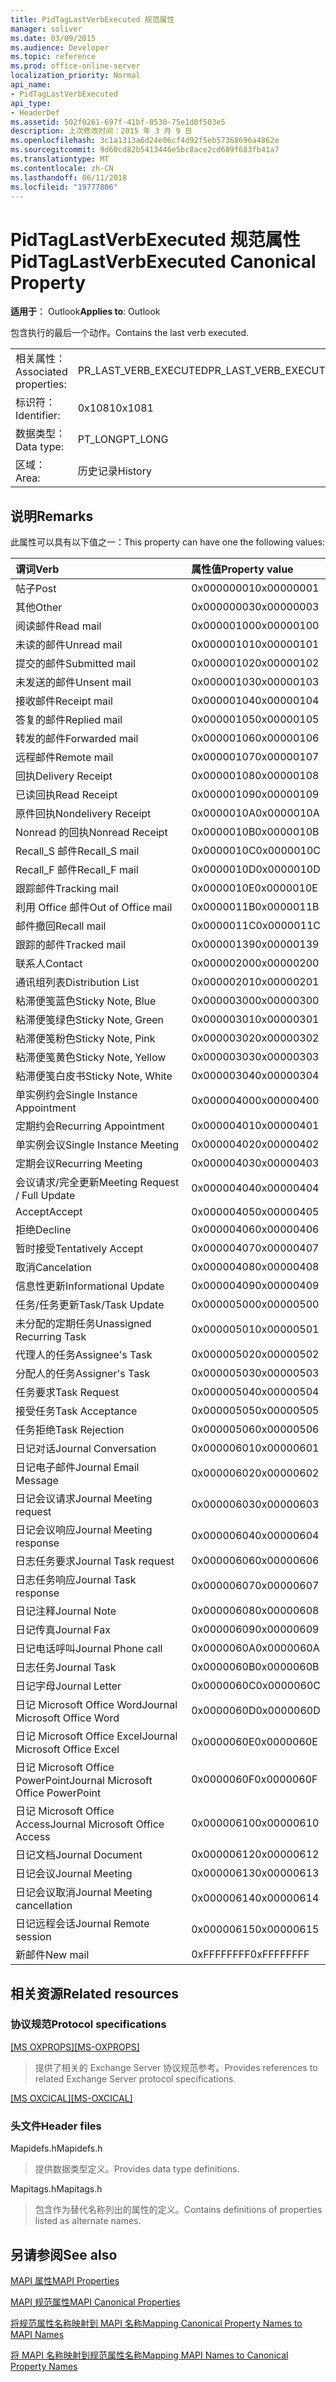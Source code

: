```yaml
---
title: PidTagLastVerbExecuted 规范属性
manager: soliver
ms.date: 03/09/2015
ms.audience: Developer
ms.topic: reference
ms.prod: office-online-server
localization_priority: Normal
api_name:
- PidTagLastVerbExecuted
api_type:
- HeaderDef
ms.assetid: 502f0261-697f-41bf-8530-75e1d0f503e5
description: 上次修改时间：2015 年 3 月 9 日
ms.openlocfilehash: 3c1a1313a6d24e06cf4d92f5eb57368696a4862e
ms.sourcegitcommit: 9d60cd82b5413446e5bc8ace2cd689f683fb41a7
ms.translationtype: MT
ms.contentlocale: zh-CN
ms.lasthandoff: 06/11/2018
ms.locfileid: "19777806"
---
```

# <a name="pidtaglastverbexecuted-canonical-property"></a><span data-ttu-id="9537d-103">PidTagLastVerbExecuted 规范属性</span><span class="sxs-lookup"><span data-stu-id="9537d-103">PidTagLastVerbExecuted Canonical Property</span></span>

  
  
<span data-ttu-id="9537d-104">**适用于**： Outlook</span><span class="sxs-lookup"><span data-stu-id="9537d-104">**Applies to**: Outlook</span></span> 
  
<span data-ttu-id="9537d-105">包含执行的最后一个动作。</span><span class="sxs-lookup"><span data-stu-id="9537d-105">Contains the last verb executed.</span></span>
  
|||
|:-----|:-----|
|<span data-ttu-id="9537d-106">相关属性：</span><span class="sxs-lookup"><span data-stu-id="9537d-106">Associated properties:</span></span>  <br/> |<span data-ttu-id="9537d-107">PR_LAST_VERB_EXECUTED</span><span class="sxs-lookup"><span data-stu-id="9537d-107">PR_LAST_VERB_EXECUTED</span></span>  <br/> |
|<span data-ttu-id="9537d-108">标识符：</span><span class="sxs-lookup"><span data-stu-id="9537d-108">Identifier:</span></span>  <br/> |<span data-ttu-id="9537d-109">0x1081</span><span class="sxs-lookup"><span data-stu-id="9537d-109">0x1081</span></span>  <br/> |
|<span data-ttu-id="9537d-110">数据类型：</span><span class="sxs-lookup"><span data-stu-id="9537d-110">Data type:</span></span>  <br/> |<span data-ttu-id="9537d-111">PT_LONG</span><span class="sxs-lookup"><span data-stu-id="9537d-111">PT_LONG</span></span>  <br/> |
|<span data-ttu-id="9537d-112">区域：</span><span class="sxs-lookup"><span data-stu-id="9537d-112">Area:</span></span>  <br/> |<span data-ttu-id="9537d-113">历史记录</span><span class="sxs-lookup"><span data-stu-id="9537d-113">History</span></span>  <br/> |
   
## <a name="remarks"></a><span data-ttu-id="9537d-114">说明</span><span class="sxs-lookup"><span data-stu-id="9537d-114">Remarks</span></span>

<span data-ttu-id="9537d-115">此属性可以具有以下值之一：</span><span class="sxs-lookup"><span data-stu-id="9537d-115">This property can have one the following values:</span></span>
  
|<span data-ttu-id="9537d-116">**谓词**</span><span class="sxs-lookup"><span data-stu-id="9537d-116">**Verb**</span></span>|<span data-ttu-id="9537d-117">**属性值**</span><span class="sxs-lookup"><span data-stu-id="9537d-117">**Property value**</span></span>|
|:-----|:-----|
|<span data-ttu-id="9537d-118">帖子</span><span class="sxs-lookup"><span data-stu-id="9537d-118">Post</span></span>  <br/> |<span data-ttu-id="9537d-119">0x00000001</span><span class="sxs-lookup"><span data-stu-id="9537d-119">0x00000001</span></span>  <br/> |
|<span data-ttu-id="9537d-120">其他</span><span class="sxs-lookup"><span data-stu-id="9537d-120">Other</span></span>  <br/> |<span data-ttu-id="9537d-121">0x00000003</span><span class="sxs-lookup"><span data-stu-id="9537d-121">0x00000003</span></span>  <br/> |
|<span data-ttu-id="9537d-122">阅读邮件</span><span class="sxs-lookup"><span data-stu-id="9537d-122">Read mail</span></span>  <br/> |<span data-ttu-id="9537d-123">0x00000100</span><span class="sxs-lookup"><span data-stu-id="9537d-123">0x00000100</span></span>  <br/> |
|<span data-ttu-id="9537d-124">未读的邮件</span><span class="sxs-lookup"><span data-stu-id="9537d-124">Unread mail</span></span>  <br/> |<span data-ttu-id="9537d-125">0x00000101</span><span class="sxs-lookup"><span data-stu-id="9537d-125">0x00000101</span></span>  <br/> |
|<span data-ttu-id="9537d-126">提交的邮件</span><span class="sxs-lookup"><span data-stu-id="9537d-126">Submitted mail</span></span>  <br/> |<span data-ttu-id="9537d-127">0x00000102</span><span class="sxs-lookup"><span data-stu-id="9537d-127">0x00000102</span></span>  <br/> |
|<span data-ttu-id="9537d-128">未发送的邮件</span><span class="sxs-lookup"><span data-stu-id="9537d-128">Unsent mail</span></span>  <br/> |<span data-ttu-id="9537d-129">0x00000103</span><span class="sxs-lookup"><span data-stu-id="9537d-129">0x00000103</span></span>  <br/> |
|<span data-ttu-id="9537d-130">接收邮件</span><span class="sxs-lookup"><span data-stu-id="9537d-130">Receipt mail</span></span>  <br/> |<span data-ttu-id="9537d-131">0x00000104</span><span class="sxs-lookup"><span data-stu-id="9537d-131">0x00000104</span></span>  <br/> |
|<span data-ttu-id="9537d-132">答复的邮件</span><span class="sxs-lookup"><span data-stu-id="9537d-132">Replied mail</span></span>  <br/> |<span data-ttu-id="9537d-133">0x00000105</span><span class="sxs-lookup"><span data-stu-id="9537d-133">0x00000105</span></span>  <br/> |
|<span data-ttu-id="9537d-134">转发的邮件</span><span class="sxs-lookup"><span data-stu-id="9537d-134">Forwarded mail</span></span>  <br/> |<span data-ttu-id="9537d-135">0x00000106</span><span class="sxs-lookup"><span data-stu-id="9537d-135">0x00000106</span></span>  <br/> |
|<span data-ttu-id="9537d-136">远程邮件</span><span class="sxs-lookup"><span data-stu-id="9537d-136">Remote mail</span></span>  <br/> |<span data-ttu-id="9537d-137">0x00000107</span><span class="sxs-lookup"><span data-stu-id="9537d-137">0x00000107</span></span>  <br/> |
|<span data-ttu-id="9537d-138">回执</span><span class="sxs-lookup"><span data-stu-id="9537d-138">Delivery Receipt</span></span>  <br/> |<span data-ttu-id="9537d-139">0x00000108</span><span class="sxs-lookup"><span data-stu-id="9537d-139">0x00000108</span></span>  <br/> |
|<span data-ttu-id="9537d-140">已读回执</span><span class="sxs-lookup"><span data-stu-id="9537d-140">Read Receipt</span></span>  <br/> |<span data-ttu-id="9537d-141">0x00000109</span><span class="sxs-lookup"><span data-stu-id="9537d-141">0x00000109</span></span>  <br/> |
|<span data-ttu-id="9537d-142">原件回执</span><span class="sxs-lookup"><span data-stu-id="9537d-142">Nondelivery Receipt</span></span>  <br/> |<span data-ttu-id="9537d-143">0x0000010A</span><span class="sxs-lookup"><span data-stu-id="9537d-143">0x0000010A</span></span>  <br/> |
|<span data-ttu-id="9537d-144">Nonread 的回执</span><span class="sxs-lookup"><span data-stu-id="9537d-144">Nonread Receipt</span></span>  <br/> |<span data-ttu-id="9537d-145">0x0000010B</span><span class="sxs-lookup"><span data-stu-id="9537d-145">0x0000010B</span></span>  <br/> |
|<span data-ttu-id="9537d-146">Recall_S 邮件</span><span class="sxs-lookup"><span data-stu-id="9537d-146">Recall_S mail</span></span>  <br/> |<span data-ttu-id="9537d-147">0x0000010C</span><span class="sxs-lookup"><span data-stu-id="9537d-147">0x0000010C</span></span>  <br/> |
|<span data-ttu-id="9537d-148">Recall_F 邮件</span><span class="sxs-lookup"><span data-stu-id="9537d-148">Recall_F mail</span></span>  <br/> |<span data-ttu-id="9537d-149">0x0000010D</span><span class="sxs-lookup"><span data-stu-id="9537d-149">0x0000010D</span></span>  <br/> |
|<span data-ttu-id="9537d-150">跟踪邮件</span><span class="sxs-lookup"><span data-stu-id="9537d-150">Tracking mail</span></span>  <br/> |<span data-ttu-id="9537d-151">0x0000010E</span><span class="sxs-lookup"><span data-stu-id="9537d-151">0x0000010E</span></span>  <br/> |
|<span data-ttu-id="9537d-152">利用 Office 邮件</span><span class="sxs-lookup"><span data-stu-id="9537d-152">Out of Office mail</span></span>  <br/> |<span data-ttu-id="9537d-153">0x0000011B</span><span class="sxs-lookup"><span data-stu-id="9537d-153">0x0000011B</span></span>  <br/> |
|<span data-ttu-id="9537d-154">邮件撤回</span><span class="sxs-lookup"><span data-stu-id="9537d-154">Recall mail</span></span>  <br/> |<span data-ttu-id="9537d-155">0x0000011C</span><span class="sxs-lookup"><span data-stu-id="9537d-155">0x0000011C</span></span>  <br/> |
|<span data-ttu-id="9537d-156">跟踪的邮件</span><span class="sxs-lookup"><span data-stu-id="9537d-156">Tracked mail</span></span>  <br/> |<span data-ttu-id="9537d-157">0x00000139</span><span class="sxs-lookup"><span data-stu-id="9537d-157">0x00000139</span></span>  <br/> |
|<span data-ttu-id="9537d-158">联系人</span><span class="sxs-lookup"><span data-stu-id="9537d-158">Contact</span></span>  <br/> |<span data-ttu-id="9537d-159">0x00000200</span><span class="sxs-lookup"><span data-stu-id="9537d-159">0x00000200</span></span>  <br/> |
|<span data-ttu-id="9537d-160">通讯组列表</span><span class="sxs-lookup"><span data-stu-id="9537d-160">Distribution List</span></span>  <br/> |<span data-ttu-id="9537d-161">0x00000201</span><span class="sxs-lookup"><span data-stu-id="9537d-161">0x00000201</span></span>  <br/> |
|<span data-ttu-id="9537d-162">粘滞便笺蓝色</span><span class="sxs-lookup"><span data-stu-id="9537d-162">Sticky Note, Blue</span></span>  <br/> |<span data-ttu-id="9537d-163">0x00000300</span><span class="sxs-lookup"><span data-stu-id="9537d-163">0x00000300</span></span>  <br/> |
|<span data-ttu-id="9537d-164">粘滞便笺绿色</span><span class="sxs-lookup"><span data-stu-id="9537d-164">Sticky Note, Green</span></span>  <br/> |<span data-ttu-id="9537d-165">0x00000301</span><span class="sxs-lookup"><span data-stu-id="9537d-165">0x00000301</span></span>  <br/> |
|<span data-ttu-id="9537d-166">粘滞便笺粉色</span><span class="sxs-lookup"><span data-stu-id="9537d-166">Sticky Note, Pink</span></span>  <br/> |<span data-ttu-id="9537d-167">0x00000302</span><span class="sxs-lookup"><span data-stu-id="9537d-167">0x00000302</span></span>  <br/> |
|<span data-ttu-id="9537d-168">粘滞便笺黄色</span><span class="sxs-lookup"><span data-stu-id="9537d-168">Sticky Note, Yellow</span></span>  <br/> |<span data-ttu-id="9537d-169">0x00000303</span><span class="sxs-lookup"><span data-stu-id="9537d-169">0x00000303</span></span>  <br/> |
|<span data-ttu-id="9537d-170">粘滞便笺白皮书</span><span class="sxs-lookup"><span data-stu-id="9537d-170">Sticky Note, White</span></span>  <br/> |<span data-ttu-id="9537d-171">0x00000304</span><span class="sxs-lookup"><span data-stu-id="9537d-171">0x00000304</span></span>  <br/> |
|<span data-ttu-id="9537d-172">单实例约会</span><span class="sxs-lookup"><span data-stu-id="9537d-172">Single Instance Appointment</span></span>  <br/> |<span data-ttu-id="9537d-173">0x00000400</span><span class="sxs-lookup"><span data-stu-id="9537d-173">0x00000400</span></span>  <br/> |
|<span data-ttu-id="9537d-174">定期约会</span><span class="sxs-lookup"><span data-stu-id="9537d-174">Recurring Appointment</span></span>  <br/> |<span data-ttu-id="9537d-175">0x00000401</span><span class="sxs-lookup"><span data-stu-id="9537d-175">0x00000401</span></span>  <br/> |
|<span data-ttu-id="9537d-176">单实例会议</span><span class="sxs-lookup"><span data-stu-id="9537d-176">Single Instance Meeting</span></span>  <br/> |<span data-ttu-id="9537d-177">0x00000402</span><span class="sxs-lookup"><span data-stu-id="9537d-177">0x00000402</span></span>  <br/> |
|<span data-ttu-id="9537d-178">定期会议</span><span class="sxs-lookup"><span data-stu-id="9537d-178">Recurring Meeting</span></span>  <br/> |<span data-ttu-id="9537d-179">0x00000403</span><span class="sxs-lookup"><span data-stu-id="9537d-179">0x00000403</span></span>  <br/> |
|<span data-ttu-id="9537d-180">会议请求/完全更新</span><span class="sxs-lookup"><span data-stu-id="9537d-180">Meeting Request / Full Update</span></span>  <br/> |<span data-ttu-id="9537d-181">0x00000404</span><span class="sxs-lookup"><span data-stu-id="9537d-181">0x00000404</span></span>  <br/> |
|<span data-ttu-id="9537d-182">Accept</span><span class="sxs-lookup"><span data-stu-id="9537d-182">Accept</span></span>  <br/> |<span data-ttu-id="9537d-183">0x00000405</span><span class="sxs-lookup"><span data-stu-id="9537d-183">0x00000405</span></span>  <br/> |
|<span data-ttu-id="9537d-184">拒绝</span><span class="sxs-lookup"><span data-stu-id="9537d-184">Decline</span></span>  <br/> |<span data-ttu-id="9537d-185">0x00000406</span><span class="sxs-lookup"><span data-stu-id="9537d-185">0x00000406</span></span>  <br/> |
|<span data-ttu-id="9537d-186">暂时接受</span><span class="sxs-lookup"><span data-stu-id="9537d-186">Tentatively Accept</span></span>  <br/> |<span data-ttu-id="9537d-187">0x00000407</span><span class="sxs-lookup"><span data-stu-id="9537d-187">0x00000407</span></span>  <br/> |
|<span data-ttu-id="9537d-188">取消</span><span class="sxs-lookup"><span data-stu-id="9537d-188">Cancelation</span></span>  <br/> |<span data-ttu-id="9537d-189">0x00000408</span><span class="sxs-lookup"><span data-stu-id="9537d-189">0x00000408</span></span>  <br/> |
|<span data-ttu-id="9537d-190">信息性更新</span><span class="sxs-lookup"><span data-stu-id="9537d-190">Informational Update</span></span>  <br/> |<span data-ttu-id="9537d-191">0x00000409</span><span class="sxs-lookup"><span data-stu-id="9537d-191">0x00000409</span></span>  <br/> |
|<span data-ttu-id="9537d-192">任务/任务更新</span><span class="sxs-lookup"><span data-stu-id="9537d-192">Task/Task Update</span></span>  <br/> |<span data-ttu-id="9537d-193">0x00000500</span><span class="sxs-lookup"><span data-stu-id="9537d-193">0x00000500</span></span>  <br/> |
|<span data-ttu-id="9537d-194">未分配的定期任务</span><span class="sxs-lookup"><span data-stu-id="9537d-194">Unassigned Recurring Task</span></span>  <br/> |<span data-ttu-id="9537d-195">0x00000501</span><span class="sxs-lookup"><span data-stu-id="9537d-195">0x00000501</span></span>  <br/> |
|<span data-ttu-id="9537d-196">代理人的任务</span><span class="sxs-lookup"><span data-stu-id="9537d-196">Assignee's Task</span></span>  <br/> |<span data-ttu-id="9537d-197">0x00000502</span><span class="sxs-lookup"><span data-stu-id="9537d-197">0x00000502</span></span>  <br/> |
|<span data-ttu-id="9537d-198">分配人的任务</span><span class="sxs-lookup"><span data-stu-id="9537d-198">Assigner's Task</span></span>  <br/> |<span data-ttu-id="9537d-199">0x00000503</span><span class="sxs-lookup"><span data-stu-id="9537d-199">0x00000503</span></span>  <br/> |
|<span data-ttu-id="9537d-200">任务要求</span><span class="sxs-lookup"><span data-stu-id="9537d-200">Task Request</span></span>  <br/> |<span data-ttu-id="9537d-201">0x00000504</span><span class="sxs-lookup"><span data-stu-id="9537d-201">0x00000504</span></span>  <br/> |
|<span data-ttu-id="9537d-202">接受任务</span><span class="sxs-lookup"><span data-stu-id="9537d-202">Task Acceptance</span></span>  <br/> |<span data-ttu-id="9537d-203">0x00000505</span><span class="sxs-lookup"><span data-stu-id="9537d-203">0x00000505</span></span>  <br/> |
|<span data-ttu-id="9537d-204">任务拒绝</span><span class="sxs-lookup"><span data-stu-id="9537d-204">Task Rejection</span></span>  <br/> |<span data-ttu-id="9537d-205">0x00000506</span><span class="sxs-lookup"><span data-stu-id="9537d-205">0x00000506</span></span>  <br/> |
|<span data-ttu-id="9537d-206">日记对话</span><span class="sxs-lookup"><span data-stu-id="9537d-206">Journal Conversation</span></span>  <br/> |<span data-ttu-id="9537d-207">0x00000601</span><span class="sxs-lookup"><span data-stu-id="9537d-207">0x00000601</span></span>  <br/> |
|<span data-ttu-id="9537d-208">日记电子邮件</span><span class="sxs-lookup"><span data-stu-id="9537d-208">Journal Email Message</span></span>  <br/> |<span data-ttu-id="9537d-209">0x00000602</span><span class="sxs-lookup"><span data-stu-id="9537d-209">0x00000602</span></span>  <br/> |
|<span data-ttu-id="9537d-210">日记会议请求</span><span class="sxs-lookup"><span data-stu-id="9537d-210">Journal Meeting request</span></span>  <br/> |<span data-ttu-id="9537d-211">0x00000603</span><span class="sxs-lookup"><span data-stu-id="9537d-211">0x00000603</span></span>  <br/> |
|<span data-ttu-id="9537d-212">日记会议响应</span><span class="sxs-lookup"><span data-stu-id="9537d-212">Journal Meeting response</span></span>  <br/> |<span data-ttu-id="9537d-213">0x00000604</span><span class="sxs-lookup"><span data-stu-id="9537d-213">0x00000604</span></span>  <br/> |
|<span data-ttu-id="9537d-214">日志任务要求</span><span class="sxs-lookup"><span data-stu-id="9537d-214">Journal Task request</span></span>  <br/> |<span data-ttu-id="9537d-215">0x00000606</span><span class="sxs-lookup"><span data-stu-id="9537d-215">0x00000606</span></span>  <br/> |
|<span data-ttu-id="9537d-216">日志任务响应</span><span class="sxs-lookup"><span data-stu-id="9537d-216">Journal Task response</span></span>  <br/> |<span data-ttu-id="9537d-217">0x00000607</span><span class="sxs-lookup"><span data-stu-id="9537d-217">0x00000607</span></span>  <br/> |
|<span data-ttu-id="9537d-218">日记注释</span><span class="sxs-lookup"><span data-stu-id="9537d-218">Journal Note</span></span>  <br/> |<span data-ttu-id="9537d-219">0x00000608</span><span class="sxs-lookup"><span data-stu-id="9537d-219">0x00000608</span></span>  <br/> |
|<span data-ttu-id="9537d-220">日记传真</span><span class="sxs-lookup"><span data-stu-id="9537d-220">Journal Fax</span></span>  <br/> |<span data-ttu-id="9537d-221">0x00000609</span><span class="sxs-lookup"><span data-stu-id="9537d-221">0x00000609</span></span>  <br/> |
|<span data-ttu-id="9537d-222">日记电话呼叫</span><span class="sxs-lookup"><span data-stu-id="9537d-222">Journal Phone call</span></span>  <br/> |<span data-ttu-id="9537d-223">0x0000060A</span><span class="sxs-lookup"><span data-stu-id="9537d-223">0x0000060A</span></span>  <br/> |
|<span data-ttu-id="9537d-224">日志任务</span><span class="sxs-lookup"><span data-stu-id="9537d-224">Journal Task</span></span>  <br/> |<span data-ttu-id="9537d-225">0x0000060B</span><span class="sxs-lookup"><span data-stu-id="9537d-225">0x0000060B</span></span>  <br/> |
|<span data-ttu-id="9537d-226">日记字母</span><span class="sxs-lookup"><span data-stu-id="9537d-226">Journal Letter</span></span>  <br/> |<span data-ttu-id="9537d-227">0x0000060C</span><span class="sxs-lookup"><span data-stu-id="9537d-227">0x0000060C</span></span>  <br/> |
|<span data-ttu-id="9537d-228">日记 Microsoft Office Word</span><span class="sxs-lookup"><span data-stu-id="9537d-228">Journal Microsoft Office Word</span></span>  <br/> |<span data-ttu-id="9537d-229">0x0000060D</span><span class="sxs-lookup"><span data-stu-id="9537d-229">0x0000060D</span></span>  <br/> |
|<span data-ttu-id="9537d-230">日记 Microsoft Office Excel</span><span class="sxs-lookup"><span data-stu-id="9537d-230">Journal Microsoft Office Excel</span></span>  <br/> |<span data-ttu-id="9537d-231">0x0000060E</span><span class="sxs-lookup"><span data-stu-id="9537d-231">0x0000060E</span></span>  <br/> |
|<span data-ttu-id="9537d-232">日记 Microsoft Office PowerPoint</span><span class="sxs-lookup"><span data-stu-id="9537d-232">Journal Microsoft Office PowerPoint</span></span>  <br/> |<span data-ttu-id="9537d-233">0x0000060F</span><span class="sxs-lookup"><span data-stu-id="9537d-233">0x0000060F</span></span>  <br/> |
|<span data-ttu-id="9537d-234">日记 Microsoft Office Access</span><span class="sxs-lookup"><span data-stu-id="9537d-234">Journal Microsoft Office Access</span></span>  <br/> |<span data-ttu-id="9537d-235">0x00000610</span><span class="sxs-lookup"><span data-stu-id="9537d-235">0x00000610</span></span>  <br/> |
|<span data-ttu-id="9537d-236">日记文档</span><span class="sxs-lookup"><span data-stu-id="9537d-236">Journal Document</span></span>  <br/> |<span data-ttu-id="9537d-237">0x00000612</span><span class="sxs-lookup"><span data-stu-id="9537d-237">0x00000612</span></span>  <br/> |
|<span data-ttu-id="9537d-238">日记会议</span><span class="sxs-lookup"><span data-stu-id="9537d-238">Journal Meeting</span></span>  <br/> |<span data-ttu-id="9537d-239">0x00000613</span><span class="sxs-lookup"><span data-stu-id="9537d-239">0x00000613</span></span>  <br/> |
|<span data-ttu-id="9537d-240">日记会议取消</span><span class="sxs-lookup"><span data-stu-id="9537d-240">Journal Meeting cancellation</span></span>  <br/> |<span data-ttu-id="9537d-241">0x00000614</span><span class="sxs-lookup"><span data-stu-id="9537d-241">0x00000614</span></span>  <br/> |
|<span data-ttu-id="9537d-242">日记远程会话</span><span class="sxs-lookup"><span data-stu-id="9537d-242">Journal Remote session</span></span>  <br/> |<span data-ttu-id="9537d-243">0x00000615</span><span class="sxs-lookup"><span data-stu-id="9537d-243">0x00000615</span></span>  <br/> |
|<span data-ttu-id="9537d-244">新邮件</span><span class="sxs-lookup"><span data-stu-id="9537d-244">New mail</span></span>  <br/> |<span data-ttu-id="9537d-245">0xFFFFFFFF</span><span class="sxs-lookup"><span data-stu-id="9537d-245">0xFFFFFFFF</span></span>  <br/> |
   
## <a name="related-resources"></a><span data-ttu-id="9537d-246">相关资源</span><span class="sxs-lookup"><span data-stu-id="9537d-246">Related resources</span></span>

### <a name="protocol-specifications"></a><span data-ttu-id="9537d-247">协议规范</span><span class="sxs-lookup"><span data-stu-id="9537d-247">Protocol specifications</span></span>

<span data-ttu-id="9537d-248">[[MS OXPROPS]](http://msdn.microsoft.com/library/f6ab1613-aefe-447d-a49c-18217230b148%28Office.15%29.aspx)</span><span class="sxs-lookup"><span data-stu-id="9537d-248">[[MS-OXPROPS]](http://msdn.microsoft.com/library/f6ab1613-aefe-447d-a49c-18217230b148%28Office.15%29.aspx)</span></span>
  
> <span data-ttu-id="9537d-249">提供了相关的 Exchange Server 协议规范参考。</span><span class="sxs-lookup"><span data-stu-id="9537d-249">Provides references to related Exchange Server protocol specifications.</span></span>
    
<span data-ttu-id="9537d-250">[[MS OXCICAL]](http://msdn.microsoft.com/library/a685a040-5b69-4c84-b084-795113fb4012%28Office.15%29.aspx)</span><span class="sxs-lookup"><span data-stu-id="9537d-250">[[MS-OXCICAL]](http://msdn.microsoft.com/library/a685a040-5b69-4c84-b084-795113fb4012%28Office.15%29.aspx)</span></span>
  
> 
### <a name="header-files"></a><span data-ttu-id="9537d-251">头文件</span><span class="sxs-lookup"><span data-stu-id="9537d-251">Header files</span></span>

<span data-ttu-id="9537d-252">Mapidefs.h</span><span class="sxs-lookup"><span data-stu-id="9537d-252">Mapidefs.h</span></span>
  
> <span data-ttu-id="9537d-253">提供数据类型定义。</span><span class="sxs-lookup"><span data-stu-id="9537d-253">Provides data type definitions.</span></span>
    
<span data-ttu-id="9537d-254">Mapitags.h</span><span class="sxs-lookup"><span data-stu-id="9537d-254">Mapitags.h</span></span>
  
> <span data-ttu-id="9537d-255">包含作为替代名称列出的属性的定义。</span><span class="sxs-lookup"><span data-stu-id="9537d-255">Contains definitions of properties listed as alternate names.</span></span>
    
## <a name="see-also"></a><span data-ttu-id="9537d-256">另请参阅</span><span class="sxs-lookup"><span data-stu-id="9537d-256">See also</span></span>



[<span data-ttu-id="9537d-257">MAPI 属性</span><span class="sxs-lookup"><span data-stu-id="9537d-257">MAPI Properties</span></span>](mapi-properties.md)
  
[<span data-ttu-id="9537d-258">MAPI 规范属性</span><span class="sxs-lookup"><span data-stu-id="9537d-258">MAPI Canonical Properties</span></span>](mapi-canonical-properties.md)
  
[<span data-ttu-id="9537d-259">将规范属性名称映射到 MAPI 名称</span><span class="sxs-lookup"><span data-stu-id="9537d-259">Mapping Canonical Property Names to MAPI Names</span></span>](mapping-canonical-property-names-to-mapi-names.md)
  
[<span data-ttu-id="9537d-260">将 MAPI 名称映射到规范属性名称</span><span class="sxs-lookup"><span data-stu-id="9537d-260">Mapping MAPI Names to Canonical Property Names</span></span>](mapping-mapi-names-to-canonical-property-names.md)

